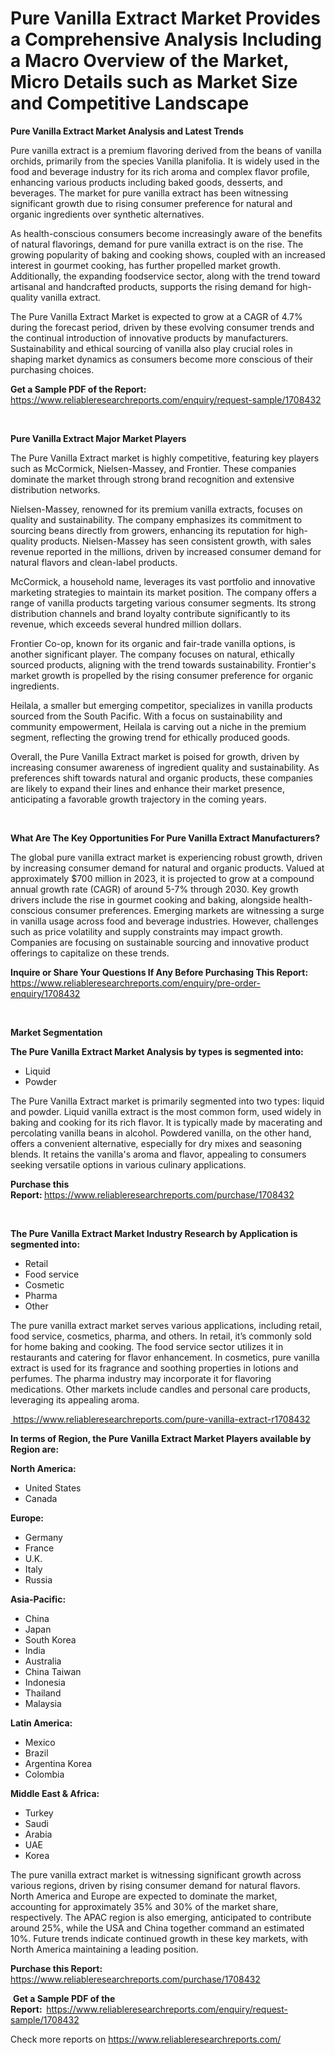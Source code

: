 <p><h1>Pure Vanilla Extract Market Provides a Comprehensive Analysis Including a Macro Overview of the Market, Micro Details such as Market Size and Competitive Landscape</h1></p><p><strong>Pure Vanilla Extract Market Analysis and Latest Trends</strong></p>
<p><p>Pure vanilla extract is a premium flavoring derived from the beans of vanilla orchids, primarily from the species Vanilla planifolia. It is widely used in the food and beverage industry for its rich aroma and complex flavor profile, enhancing various products including baked goods, desserts, and beverages. The market for pure vanilla extract has been witnessing significant growth due to rising consumer preference for natural and organic ingredients over synthetic alternatives. </p><p>As health-conscious consumers become increasingly aware of the benefits of natural flavorings, demand for pure vanilla extract is on the rise. The growing popularity of baking and cooking shows, coupled with an increased interest in gourmet cooking, has further propelled market growth. Additionally, the expanding foodservice sector, along with the trend toward artisanal and handcrafted products, supports the rising demand for high-quality vanilla extract. </p><p>The Pure Vanilla Extract Market is expected to grow at a CAGR of 4.7% during the forecast period, driven by these evolving consumer trends and the continual introduction of innovative products by manufacturers. Sustainability and ethical sourcing of vanilla also play crucial roles in shaping market dynamics as consumers become more conscious of their purchasing choices.</p></p>
<p><strong>Get a Sample PDF of the Report:&nbsp;</strong> <a href="https://www.reliableresearchreports.com/enquiry/request-sample/1708432?utm_campaign=3579&utm_medium=2&utm_source=Github&utm_content=ia&utm_term=27032025&utm_id=pure-vanilla-extract">https://www.reliableresearchreports.com/enquiry/request-sample/1708432</a></p>
<p>&nbsp;</p>
<p><strong>Pure Vanilla Extract Major Market Players</strong></p>
<p><p>The Pure Vanilla Extract market is highly competitive, featuring key players such as McCormick, Nielsen-Massey, and Frontier. These companies dominate the market through strong brand recognition and extensive distribution networks.</p><p>Nielsen-Massey, renowned for its premium vanilla extracts, focuses on quality and sustainability. The company emphasizes its commitment to sourcing beans directly from growers, enhancing its reputation for high-quality products. Nielsen-Massey has seen consistent growth, with sales revenue reported in the millions, driven by increased consumer demand for natural flavors and clean-label products.</p><p>McCormick, a household name, leverages its vast portfolio and innovative marketing strategies to maintain its market position. The company offers a range of vanilla products targeting various consumer segments. Its strong distribution channels and brand loyalty contribute significantly to its revenue, which exceeds several hundred million dollars.</p><p>Frontier Co-op, known for its organic and fair-trade vanilla options, is another significant player. The company focuses on natural, ethically sourced products, aligning with the trend towards sustainability. Frontier's market growth is propelled by the rising consumer preference for organic ingredients.</p><p>Heilala, a smaller but emerging competitor, specializes in vanilla products sourced from the South Pacific. With a focus on sustainability and community empowerment, Heilala is carving out a niche in the premium segment, reflecting the growing trend for ethically produced goods.</p><p>Overall, the Pure Vanilla Extract market is poised for growth, driven by increasing consumer awareness of ingredient quality and sustainability. As preferences shift towards natural and organic products, these companies are likely to expand their lines and enhance their market presence, anticipating a favorable growth trajectory in the coming years.</p></p>
<p>&nbsp;</p>
<p><strong>What Are The Key Opportunities For Pure Vanilla Extract Manufacturers?</strong></p>
<p><p>The global pure vanilla extract market is experiencing robust growth, driven by increasing consumer demand for natural and organic products. Valued at approximately $700 million in 2023, it is projected to grow at a compound annual growth rate (CAGR) of around 5-7% through 2030. Key growth drivers include the rise in gourmet cooking and baking, alongside health-conscious consumer preferences. Emerging markets are witnessing a surge in vanilla usage across food and beverage industries. However, challenges such as price volatility and supply constraints may impact growth. Companies are focusing on sustainable sourcing and innovative product offerings to capitalize on these trends.</p></p>
<p><strong>Inquire or Share Your Questions If Any Before Purchasing This Report:</strong> <a href="https://www.reliableresearchreports.com/enquiry/pre-order-enquiry/1708432?utm_campaign=3579&utm_medium=2&utm_source=Github&utm_content=ia&utm_term=27032025&utm_id=pure-vanilla-extract">https://www.reliableresearchreports.com/enquiry/pre-order-enquiry/1708432</a></p>
<p>&nbsp;</p>
<p><strong>Market Segmentation</strong></p>
<p><strong>The Pure Vanilla Extract Market Analysis by types is segmented into:</strong></p>
<p><ul><li>Liquid</li><li>Powder</li></ul></p>
<p><p>The Pure Vanilla Extract market is primarily segmented into two types: liquid and powder. Liquid vanilla extract is the most common form, used widely in baking and cooking for its rich flavor. It is typically made by macerating and percolating vanilla beans in alcohol. Powdered vanilla, on the other hand, offers a convenient alternative, especially for dry mixes and seasoning blends. It retains the vanilla's aroma and flavor, appealing to consumers seeking versatile options in various culinary applications.</p></p>
<p><strong>Purchase this Report:&nbsp;</strong><a href="https://www.reliableresearchreports.com/purchase/1708432?utm_campaign=3579&utm_medium=2&utm_source=Github&utm_content=ia&utm_term=27032025&utm_id=pure-vanilla-extract">https://www.reliableresearchreports.com/purchase/1708432</a></p>
<p>&nbsp;</p>
<p><strong>The Pure Vanilla Extract Market Industry Research by Application is segmented into:</strong></p>
<p><ul><li>Retail</li><li>Food service</li><li>Cosmetic</li><li>Pharma</li><li>Other</li></ul></p>
<p><p>The pure vanilla extract market serves various applications, including retail, food service, cosmetics, pharma, and others. In retail, it’s commonly sold for home baking and cooking. The food service sector utilizes it in restaurants and catering for flavor enhancement. In cosmetics, pure vanilla extract is used for its fragrance and soothing properties in lotions and perfumes. The pharma industry may incorporate it for flavoring medications. Other markets include candles and personal care products, leveraging its appealing aroma.</p></p>
<p><a href="https://www.reliableresearchreports.com/pure-vanilla-extract-r1708432?utm_campaign=3579&utm_medium=2&utm_source=Github&utm_content=ia&utm_term=27032025&utm_id=pure-vanilla-extract">&nbsp;https://www.reliableresearchreports.com/pure-vanilla-extract-r1708432</a></p>
<p><strong>In terms of Region, the Pure Vanilla Extract Market Players available by Region are:</strong></p>
<p>
    <p> <strong> North America: </strong>
        <ul>
            <li>United States</li>
            <li>Canada</li>
        </ul>
        </p> 
    <p> <strong> Europe: </strong>
        <ul>
            <li>Germany</li>
            <li>France</li>
            <li>U.K.</li>
            <li>Italy</li>
            <li>Russia</li>
        </ul>
        </p> 
    <p> <strong> Asia-Pacific: </strong>
        <ul>
            <li>China</li>
            <li>Japan</li>
            <li>South Korea</li>
            <li>India</li>
            <li>Australia</li>
            <li>China Taiwan</li>
            <li>Indonesia</li>
            <li>Thailand</li>
            <li>Malaysia</li>
        </ul>
        </p> 
    <p> <strong> Latin America: </strong>
        <ul>
            <li>Mexico</li>
            <li>Brazil</li>
            <li>Argentina Korea</li>
            <li>Colombia</li>
        </ul>
        </p> 
    <p> <strong> Middle East & Africa: </strong>
        <ul>
            <li>Turkey</li>
            <li>Saudi</li>
            <li>Arabia</li>
            <li>UAE</li>
            <li>Korea</li>
        </ul>
    </p>
    </p>
<p><p>The pure vanilla extract market is witnessing significant growth across various regions, driven by rising consumer demand for natural flavors. North America and Europe are expected to dominate the market, accounting for approximately 35% and 30% of the market share, respectively. The APAC region is also emerging, anticipated to contribute around 25%, while the USA and China together command an estimated 10%. Future trends indicate continued growth in these key markets, with North America maintaining a leading position.</p></p>
<p><strong>Purchase this Report: </strong><a href="https://www.reliableresearchreports.com/purchase/1708432?utm_campaign=3579&utm_medium=2&utm_source=Github&utm_content=ia&utm_term=27032025&utm_id=pure-vanilla-extract">https://www.reliableresearchreports.com/purchase/1708432</a></p>
<p>&nbsp;<strong>Get a Sample PDF of the Report:&nbsp;&nbsp;</strong><a href="https://www.reliableresearchreports.com/enquiry/request-sample/1708432?utm_campaign=3579&utm_medium=2&utm_source=Github&utm_content=ia&utm_term=27032025&utm_id=pure-vanilla-extract">https://www.reliableresearchreports.com/enquiry/request-sample/1708432</a></p>
<p><strong></strong></p>
<p>Check more reports on <a href="https://www.reliableresearchreports.com/?utm_campaign=3579&utm_medium=2&utm_source=Github&utm_content=ia&utm_term=27032025&utm_id=pure-vanilla-extract">https://www.reliableresearchreports.com/</a></p>